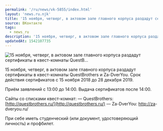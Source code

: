 ```yaml
---
permalink: '/ru/news/vk-5855/index.html'
layout: 'news.ru.njk'
title: '15 ноября, четверг, в актовом зале главного корпуса раздадут сертификаты в квест-комнаты QuestB…'
source: ВКонтакте
tags:
  - news_ru
description: '15 ноября, четверг, в актовом зале главного корпуса раздадут сертификаты в квест-комнаты QuestB…'
updatedAt: 1542107735
---
```

![15 ноября, четверг, в актовом зале главного корпуса раздадут сертификаты в квест-комнаты QuestB…](https://sun9-72.userapi.com/impf/c848616/v848616010/b8243/BJ8JPSCgzA8.jpg?size=960x436&quality=96&proxy=1&sign=f84ecc03b74880c6f540d06db9cac378&c_uniq_tag=YqV-bxdzzlYh2BnKN8jXHFiILPvSq3dQ9YN4USj5BlU&type=album)

15 ноября, четверг, в актовом зале главного корпуса раздадут сертификаты в квест-комнаты QuestBrothers и Za-DverYou. Срок действия сертификатов с 15 ноября 2018 до 28 декабря 2019.

Приём заявлений с 13:00 до 14:00. Выдача сертификатов после 14:00.

Сайты со списками квест-комнат:
— QuestBrothers: [http://questbrothers.ru/](http://questbrothers.ru/)
— Za-DverYou: [http://za](http://za)-dveryou.ru/

При себе иметь студенческий (или документ, удостоверяющий личность) и профбилет.

